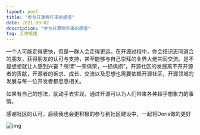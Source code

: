 ```yaml
---
layout: post
title: "参与开源两年来的感悟"
date: 2021-09-02
description: "参与开源两年来的感悟"
tag: 工作感悟
---
```


一个人可能走得更快，但是一群人会走得更远。在开源过程中，你会结识志同道合的朋友，获得朋友的认可与支持，甚至能够与自己崇拜的业界大佬共同交流。是不是想想就让人感到兴奋？所谓“一荣俱荣，一损俱损”，开源社区的发展离不开开源者的贡献，开源者的诉求、成长、交流以及思想也需要依赖开源社区，开源领域的发展与每一位开发者都息息相关。

如果有自己的想法，就动手去实现，通过开源可以为人们带来各种超乎想象力的事情。

感谢社区的认可，后续我也会更积极的参与到社区建设中，一起将Doris做的更好

![img](https://pic4.zhimg.com/80/v2-60dc3d78cda1da17413f4790e9872c83_1440w.jpg)